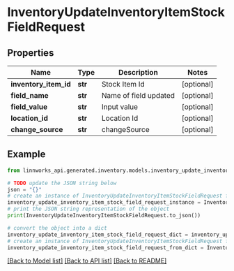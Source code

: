 # InventoryUpdateInventoryItemStockFieldRequest


## Properties

Name | Type | Description | Notes
------------ | ------------- | ------------- | -------------
**inventory_item_id** | **str** | Stock Item Id | [optional] 
**field_name** | **str** | Name of field updated | [optional] 
**field_value** | **str** | Input value | [optional] 
**location_id** | **str** | Location Id | [optional] 
**change_source** | **str** | changeSource | [optional] 

## Example

```python
from linnworks_api.generated.inventory.models.inventory_update_inventory_item_stock_field_request import InventoryUpdateInventoryItemStockFieldRequest

# TODO update the JSON string below
json = "{}"
# create an instance of InventoryUpdateInventoryItemStockFieldRequest from a JSON string
inventory_update_inventory_item_stock_field_request_instance = InventoryUpdateInventoryItemStockFieldRequest.from_json(json)
# print the JSON string representation of the object
print(InventoryUpdateInventoryItemStockFieldRequest.to_json())

# convert the object into a dict
inventory_update_inventory_item_stock_field_request_dict = inventory_update_inventory_item_stock_field_request_instance.to_dict()
# create an instance of InventoryUpdateInventoryItemStockFieldRequest from a dict
inventory_update_inventory_item_stock_field_request_from_dict = InventoryUpdateInventoryItemStockFieldRequest.from_dict(inventory_update_inventory_item_stock_field_request_dict)
```
[[Back to Model list]](../README.md#documentation-for-models) [[Back to API list]](../README.md#documentation-for-api-endpoints) [[Back to README]](../README.md)


